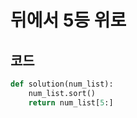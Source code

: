 # 뒤에서 5등 위로

## 코드
```python
def solution(num_list):
    num_list.sort()
    return num_list[5:]
```
